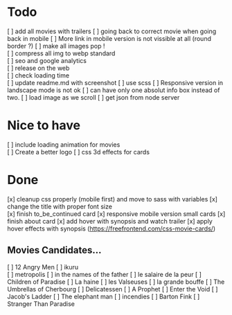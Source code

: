 # Todo
[ ] add all movies with trailers 
[ ] going back to correct movie when going back in mobile 
[ ] More link in mobile version is not vissible at all (round border ?)
[ ] make all images pop !   
[ ] compress all img to webp standard  
[ ] seo and google analytics   
[ ] release on the web   
[ ] check loading time   
[ ] update readme.md with screenshot
[ ] use scss
[ ] Responsive version in landscape mode is not ok
[ ] can have only one absolut info box instead of two.
[ ] load image as we scroll 
[ ] get json from node server 

# Nice to have 
[ ] include loading animation for movies   
[ ] Create a better logo
[ ] css 3d effects for cards 

# Done 
[x] cleanup css properly (mobile first) and move to sass with variables
[x] change the title with proper font size   
[x] finish to_be_continued card 
[x] responsive mobile version small cards 
[x] finish about card 
[x] add hover with synopsis and watch trailer 
[x] apply hover effects with synopsis  (https://freefrontend.com/css-movie-cards/)



 
## Movies Candidates...
[ ] 12 Angry Men
[ ] ikuru  
[ ] metropolis 
[ ] in the names of the father 
[ ] le salaire de la peur 
[ ] Children of Paradise
[ ] La haine 
[ ] les Valseuses 
[ ] la grande bouffe
[ ] The Umbrellas of Cherbourg
[ ] Delicatessen
[ ] A Prophet
[ ] Enter the Void
[ ] Jacob's Ladder
[ ] The elephant man 
[ ] incendies 
[ ] Barton Fink
[ ] Stranger Than Paradise


